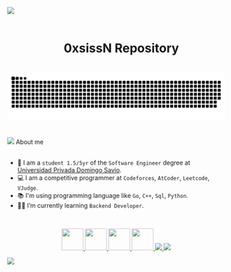 <!--horizontal divider(gradiant)-->
<img src="https://user-images.githubusercontent.com/73097560/115834477-dbab4500-a447-11eb-908a-139a6edaec5c.gif">

<!--h1 without bottom border-->
<div id="user-content-toc" style="margin-top: 20px; margin-bottom: 20px;">
  <ul align="center">
    <summary><h1 style="display: inline-block">0xsissN Repository</h1></summary>
  </ul>
</div>

<!--- snake -->
<div align="center" style="margin-top: 20px; margin-bottom: 20px;">
  <img  src="https://github.com/1999AZZAR/1999AZZAR/blob/main/resources/img/grid-snake.svg"
       alt="snake" /></a>
</div>

<div>
  <br>
<!--- About image --->
  <picture><img src = "https://github.com/7oSkaaa/7oSkaaa/blob/main/Images/about_me.gif?raw=true" width = 50px></picture> About me<br><br>

<!--- History --->
  - :school: I am a `student 1.5/5yr` of the `Software Engineer` degree at [Universidad Privada Domingo Savio](https://www.upds.edu.bo/).
  - :computer: I am a competitive programmer at `Codeforces`, `AtCoder`, `Leetcode`, `VJudge`.
  - :books: I'm using programming language like `Go`, `C++`, `Sql`, `Python`.
  - :student: I’m currently learning `Backend Developer`.
  <br>  
</div>

<div>
  <p align="center">
    <a href="https://codeforces.com/profile/OracleShadow">
      <img src="https://cdn.iconscout.com/icon/free/png-256/code-forces-3521352-2944796.png" width="50" height="50" />
    </a>
    <a href="https://atcoder.jp/users/OracleShadow">
      <img src="https://th.bing.com/th/id/OIP.7gcvnsKPFq10G-Rb-wqfVgAAAA?rs=1&pid=ImgDetMain" width="50" height="50" />
    </a>
    <a href="https://leetcode.com/ShadowOracle/">
      <img src="https://miro.medium.com/v2/resize:fit:1632/1*IC0JXUE3UEAfDfQnFyGtGA.jpeg" width="50" height="50" />
    </a>
    <a href="https://vjudge.net/user/OracleShadow">
      <img src="https://vjudge.net/static/bundle/11b24ab2156955d8f3fa.ico" width="50" height="50" />
    </a>
    <a href="https://skillicons.dev">
      <img src="https://skillicons.dev/icons?i=go,cpp,mysql" />
    </a>
    <a href="https://github.com/0xsissN/snake-game-python3">
      <img src="https://skillicons.dev/icons?i=py" />
    </a>
  </p>
</div>
<!--horizontal divider(gradiant)-->
<img src="https://user-images.githubusercontent.com/73097560/115834477-dbab4500-a447-11eb-908a-139a6edaec5c.gif">
